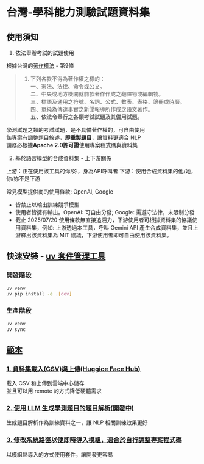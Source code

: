 # 台灣-學科能力測驗試題資料集

## 使用須知
1. 依法舉辦考試的試題使用

根據台灣的[著作權法](https://law.moj.gov.tw/LawClass/LawAll.aspx?PCode=J0070017) - 第9條 

> 1. 下列各款不得為著作權之標的︰  
一、憲法、法律、命令或公文。  
二、中央或地方機關就前款著作作成之翻譯物或編輯物。  
三、標語及通用之符號、名詞、公式、數表、表格、簿冊或時曆。  
四、單純為傳達事實之新聞報導所作成之語文著作。  
**五、依法令舉行之各類考試試題及其備用試題。**

學測試題之類的考試試題，是不具備著作權的，可自由使用  
該專案有調整題目敘述，**即重製題目**，讓資料更適合 NLP  
請務必根據**Apache 2.0許可證**使用專案程式碼與資料集

2. 基於語言模型的合成資料集 - 上下游關係

上游：正在使用該工具的你/妳，身為API呼叫者
下游：使用合成資料集的他/她，你/妳不是下游  

常見模型提供商的使用條款: OpenAI, Google  
- 皆禁止以輸出訓練競爭模型  
- 使用者皆擁有輸出。OpenAI: 可自由分發; Google: 需遵守法律，未限制分發
- 截止 2025/07/20 使用條款無直接追溯力，下游使用者可根據資料集的協議使用資料集，例如: 上游透過本工具，呼叫 Gemini API 產生合成資料集，並且上游釋出該資料集為 MIT 協議，下游使用者即可自由使用該資料集。

## 快速安裝 - [uv 套件管理工具](https://docs.astral.sh/uv/getting-started/installation/)

### 開發階段

```bash
uv venv
uv pip install -e .[dev]
```

### 生產階段

```bash
uv venv
uv sync
```

## [範本](./examples/)

### [1. 資料集載入(CSV)與上傳(Huggice Face Hub)](./examples/Dataset_Load_And_Upload.ipynb)

載入 CSV 和上傳到雲端中心儲存  
並且可以用 remote 的方式降低硬體需求

### [2. 使用 LLM 生成學測題目的題目解析(開發中)](./examples/Agent_Generate_Analysis.ipynb)

生成題目解析作為訓練資料之一，讓 NLP 相關訓練效果更好

### [3. 修改系統路徑以便即時導入模組，適合於自行調整專案程式碼](./examples/Modules_Hot_Update.ipynb)

以模組熱導入的方式使用套件，讓開發更容易